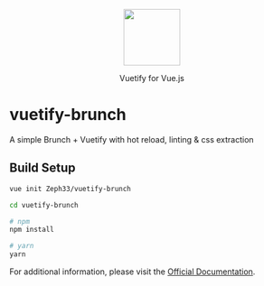 <p align="center"><a href="https://vuetifyjs.com" target="_blank"><img width="100"src="https://vuetifyjs.com/static/doc-images/logo.svg"></a></p>
<p align="center">Vuetify for Vue.js</p>

# vuetify-brunch
A simple Brunch + Vuetify with hot reload, linting &amp; css extraction

## Build Setup

``` bash
vue init Zeph33/vuetify-brunch

cd vuetify-brunch

# npm
npm install

# yarn
yarn
```

For additional information, please visit the [Official Documentation](https://vuetifyjs.com).
